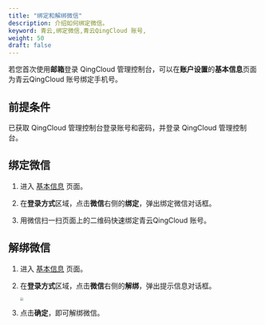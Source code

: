 ```yaml
---
title: "绑定和解绑微信"
description: 介绍如何绑定微信。
keyword: 青云,绑定微信,青云QingCloud 账号,
weight: 50
draft: false
---
```


若您首次使用**邮箱**登录 QingCloud 管理控制台，可以在**账户设置**的**基本信息**页面为青云QingCloud 账号绑定手机号。

## 前提条件

已获取 QingCloud 管理控制台登录账号和密码，并登录 QingCloud 管理控制台。

## 绑定微信

1. 进入 [基本信息](https://console.qingcloud.com/account/profile/basic/) 页面。

2. 在**登录方式**区域，点击**微信**右侧的**绑定**，弹出绑定微信对话框。

3. 用微信扫一扫页面上的二维码快速绑定青云QingCloud 账号。

## 解绑微信

1. 进入 [基本信息](https://console.qingcloud.com/account/profile/basic/) 页面。

2. 在**登录方式**区域，点击**微信**右侧的**解绑**，弹出提示信息对话框。

   <img src="../../../_images/bind_weixin_tips.png" style="zoom:40%;" />

3. 点击**确定**，即可解绑微信。

   

   
